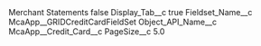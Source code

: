 <?xml version="1.0" encoding="UTF-8"?>
<CustomMetadata xmlns="http://soap.sforce.com/2006/04/metadata" xmlns:xsi="http://www.w3.org/2001/XMLSchema-instance" xmlns:xsd="http://www.w3.org/2001/XMLSchema">
    <label>Merchant Statements</label>
    <protected>false</protected>
    <values>
        <field>Display_Tab__c</field>
        <value xsi:type="xsd:boolean">true</value>
    </values>
    <values>
        <field>Fieldset_Name__c</field>
        <value xsi:type="xsd:string">McaApp__GRIDCreditCardFieldSet</value>
    </values>
    <values>
        <field>Object_API_Name__c</field>
        <value xsi:type="xsd:string">McaApp__Credit_Card__c</value>
    </values>
    <values>
        <field>PageSize__c</field>
        <value xsi:type="xsd:double">5.0</value>
    </values>
</CustomMetadata>
